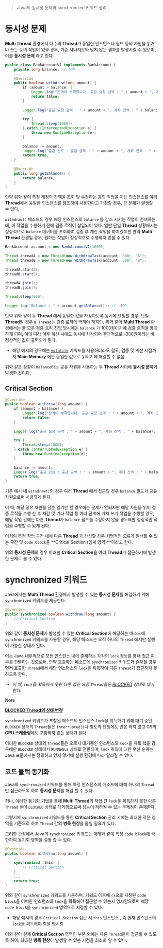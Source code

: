 > Java의 동시성 문제와 synchronized 키워드 정리

# 동시성 문제
**Multi Thread** 환경에서 다수의 **Thread**가 동일한 인스턴스나 필드 등의 자원을 읽거나 쓰는 등의 작업이 있을 경우, 기존 시나리오와 맞지 않는 결과를 발생시킬 수 있으며, 이를 **동시성 문제** 라고 한다.

```java
public class BankAccountV1 implements BankAccount {  
    private long balance; // 잔액
	...
    @Override  
    public boolean withdraw(long amount) {  
        if (amount > balance) {  
            Logger.log("잔액이 부족합니다. 출금 요청 금액 : " + amount + ", 계좌 잔액 : " + balance);  
            return false;  
        }  
  
        Logger.log("출금 요청 금액 : " + amount + ", 계좌 잔액 : " + balance);  
  
        try {  
            Thread.sleep(1000);  
        } catch (InterruptedException e) {  
            throw new RuntimeException(e);  
        }  
  
        balance -= amount;  
        Logger.log("출금 완료 : 출금 금액 : " + amount + ", 계좌 잔액 : " + balance);  
        return true;  
    }  
  
    @Override  
    public long getBalance() {  
        return balance;  
    }  
}
```

만약 위와 같이 특정 계정의 잔액을 조회 및 수정하는 등의 작업을 지닌 인스턴스를 여러 **Thread**에서 동일한 인스턴스를 참조하여 사용한다고 가정할 경우, 큰 문제가 발생할 수 있다.

`withdraw()` 메소드의 경우 해당 인스턴스의 `balance` 를 감소 시키는 작업이 존재하는데, 이 작업을 수행하기 전에 검증 로직이 삽입되어 있다. 일반 단일 **Thread** 상황에서는 정상적으로 `balance` 데이터를 조회하여 검증 후 계산 작업을 마치겠지만 만약 **Multi Thread** 환경일 경우, 원하는 작업이 정상적으로 수행되지 않을 수 있다.


```java
BankAccount account = new BankAccountV1(1000);  
  
Thread threadA = new Thread(new WithdrawTask(account, 800), "A");  
Thread threadB = new Thread(new WithdrawTask(account, 500), "B");  
  
threadA.start();  
threadB.start();  
  
threadA.join();  
threadB.join();  
  
Thread.sleep(500);  
  
Logger.log("Balance : " + account.getBalance()); // -300
```
만약 위와 같이 두 **Thread** 에서 동일한 값을 차감하도록 동시에 요청할 경우, 단일 **Thread**일 경우 `B Thread`는 검증 로직에 막혀야 하지만, 위와 같이 **Multi Thread** 환경에서는 둘 모두 검증 로직 진입 당시에는 `balance` 가 1000원이기에 검증 로직을 통과하게 되며, 이에 따라 이후 계산 시에도 동시에 차감되어 결과적으로 -300원이라는 비정상적인 값이 출력되게 된다.
- 해당 예시의 경우에는 [`volatile`](9.%20Volatile.md) 키워드를 사용하더라도 결국, 검증 및 계산 시점까지 **Main Memory** 에는 동일한 값으로 읽히기에 해결할 수 없음

위와 같은 상황이 `balance`라는 공유 자원을 사용하는 두 **Thread** 사이에 **동시성 문제**가 발생한 것이다.

## Critical Section
```java
@Override  
public boolean withdraw(long amount) {  
    if (amount > balance) {  
        Logger.log("잔액이 부족합니다. 출금 요청 금액 : " + amount + ", 계좌 잔액 : " + balance);  
        return false;  
    }  
  
    Logger.log("출금 요청 금액 : " + amount + ", 계좌 잔액 : " + balance);  
  
    try {  
        Thread.sleep(1000);  
    } catch (InterruptedException e) {  
        throw new RuntimeException(e);  
    }  
  
    balance -= amount;  
    Logger.log("출금 완료 : 출금 금액 : " + amount + ", 계좌 잔액 : " + balance);  
    return true;  
}
```

기존 예시 내 `withdraw()`의 경우 여러 **Thread** 에서 접근할 경우 `balance` 필드가 공유 자원으로써 사용되게 된다. 

이 때, 해당 공유 자원을 단순 읽기만 할 경우에는 문제가 안되지만 해당 자원을 읽어 검증 로직을 수행 한 후 차감 및 기타 작업 등 여러 단계에 거쳐 쓰기 작업을 수행할 경우, 해당 작업 간에는 다른 **Thread**가 `balance` 필드를 수정하지 않을 경우에만 정상적인 작업을 수행할 수 있게 된다.

이처럼 특정 작업 구간 내에 다른 **Thread** 가 간섭할 경우 치명적인 오류가 발생할 수 있는 구간 및 `code block`을 **Critical Section (임계 영역)**이라고 한다.

위의 **동시성 문제**의 경우 이러한 **Critical Section**을 여러 **Thread**가 접근하기에 발생한 문제로 볼 수 있다.

# synchronized 키워드
Java에서는 **Multi Thread** 환경에서 발생할 수 있는 **동시성 문제**를 해결하기 위해 `synchronized` 키워드를 제공한다.

```java
@Override  
public synchronized boolean withdraw(long amount) {  
    // Critical Section 
}
```

위와 같이 **동시성 문제**가 발생할 수 있는 **Critical Section**에 해당하는 메소드에 `synchronized` 키워드를 사용할 경우, 해당 메소드는 오직 하나의 `Thread` 에서만 실행이 가능한 상태가 된다.

이는 Java 내부적으로 모든 인스턴스 내에 존재하는 각각의 `lock` 정보를 통해 접근 여부를 판별하는 것으로써, 만약 호출하는 메소드에 `synchronized` 키워드가 존재할 경우 먼저 호출한 `Thread`에서 해당 인스턴스의 `lock`을 획득하여 다른 `Thread`가 접근하지 못하도록 한다.
- *이 때, `lock`을 획득하지 못한 다른 접근 요청 `Thread`들은 [BLOCKED](5.%20Thread%20Lifecycle.md) 상태로 대기한다.*

> [!NOTE]
> 
> **[BLOCKED Thread의 상태 변경](5.%20Thread%20Lifecycle.md)**
> 
> `synchronized` 키워드가 포함된 메소드의 인스턴스 `lock`을 취득하기 위해 대기 중인 `BLOCKED` 상태의 `Thread`들은 `interrupted()`나 별도의 요청에도 반응 하지 않고 OS의 **CPU 스케줄링**에도 포함되지 않는 상태가 된다.
> 
> 이러한 `BLOCKED` 상태의 `Thread`들은 오로지 대기중인 인스턴스의 `lock`을 취득 했을 경우에만 `BLOCKED` 상태에서 `RUNNABLE` 상태로 전환되며, `lock` 취득에 대한 우선 순위는 Java 표준에서는 정의하고 있지 않기에 실행 환경에 따라 달라질 수 있다.

## 코드 블럭 동기화
Java의 `synchronized` 키워드를 통해 특정 인스턴스의 메소드에 대해 하나의 `Thread`만 접근하도록 하여 **동시성 문제**를 해결 할 수 있다.

허나, 이러한 동기화 기법을 통해 **Multi Thread**의 작업 간 `lock`을 획득하지 못한 다른 `Thread` 들이 `BLOCKED` 상태로 대기함으로써 성능이 저하될 수 있는 문제점이 존재한다.

그렇기에 `synchronized` 키워드를 통한 **Critical Section** 관리 시에는 최대한 작은 영역을 기준으로 하여 `Thread` 간의 **병목 현상**을 줄일 필요가 있다.

그러한 관점에서 Java의 `synchronized` 키워드는 아래와 같이 특정 `code block`에 국한하여 동기회 영역을 설정 할 수 있다.

```java
@Override  
public boolean withdraw(long amount) {  
	...
    synchronized (this) {  
        // Critical Section
    }  
    ...
    return true;  
}
```

위와 같이 `synchronized` 키워드를 사용하며, 키워드 이후에 `{}`으로 지정된 `code block`을 어떠한 인스턴스의 `lock`을 획득해야 접근할 수 있는지 명시함으로써 해당 `code block`을 `synchronized` 영역으로 지정할 수 있다.
- 해당 예시의 경우 `Critical Section` 접근 시 `this` 인스턴스 , 즉 현재 인스턴스의 `lock`을 획득해야 함을 명시함

이와 같이 실제 **Critical Section** 영역인 부분 외에는 다른 `Thread`들이 접근할 수 있도록 하여, 최대한 **병목 현상**이 발생할 수 있는 지점을 최소화 할 수 있다.
